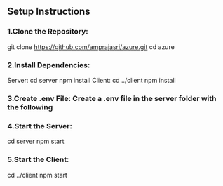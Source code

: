 ## Setup Instructions

### 1.Clone the Repository:
  git clone https://github.com/amprajasri/azure.git
  cd azure
### 2.Install Dependencies: 
  Server:
   cd server
   npm install
  Client:
   cd ../client
   npm install
### 3.Create .env File: Create a .env file in the server folder with the following
### 4.Start the Server:
  cd server
  npm start
### 5.Start the Client:
   cd ../client
   npm start
